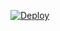 [![Deploy](https://www.herokucdn.com/deploy/button.svg)](https://heroku.com/deploy?template=https://github.com/user1211/flat-worker)